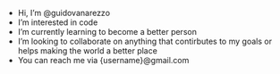 - Hi, I’m @guidovanarezzo
- I’m interested in code
- I’m currently learning to become a better person
- I’m looking to collaborate on anything that contirbutes to my goals or helps making the world a better place
- You can reach me via {username}@gmail.com

<!---
guidovanarezzo/guidovanarezzo is a ✨ special ✨ repository because its `README.md` (this file) appears on your GitHub profile.
You can click the Preview link to take a look at your changes.
--->
